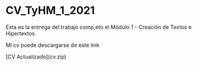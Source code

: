 # CV_TyHM_1_2021

Esta es la entrega del trabajo comp,eto el Módulo 1 - Creación de Textos e Hipertextos.

<p>

Mi cv puede descargarse de este link
<p>
[CV Actualizado](cv.zip)
